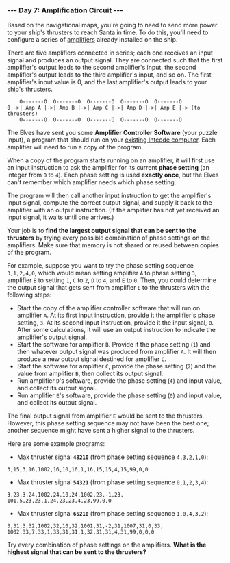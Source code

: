 ### --- Day 7: Amplification Circuit ---

Based on the navigational maps, you're going to need to send more power to
your ship's thrusters to reach Santa in time. To do this, you'll need to
configure a series of [amplifiers](https://en.wikipedia.org/wiki/Amplifier) already installed on the ship.

There are five amplifiers connected in series; each one receives an input
signal and produces an output signal. They are connected such that the
first amplifier's output leads to the second amplifier's input, the second
amplifier's output leads to the third amplifier's input, and so on. The
first amplifier's input value is 0, and the last amplifier's output leads
to your ship's thrusters.
```
    O-------O  O-------O  O-------O  O-------O  O-------O
0 ->| Amp A |->| Amp B |->| Amp C |->| Amp D |->| Amp E |-> (to thrusters)
    O-------O  O-------O  O-------O  O-------O  O-------O
```
The Elves have sent you some **Amplifier Controller Software** (your puzzle
input), a program that should run on your [existing Intcode computer](https://adventofcode.com/2019/day/5). Each
amplifier will need to run a copy of the program.

When a copy of the program starts running on an amplifier, it will first
use an input instruction to ask the amplifier for its current **phase setting**
(an integer from `0` to `4`). Each phase setting is used **exactly once**, but the
Elves can't remember which amplifier needs which phase setting.

The program will then call another input instruction to get the amplifier's
input signal, compute the correct output signal, and supply it back to the
amplifier with an output instruction. (If the amplifier has not yet
received an input signal, it waits until one arrives.)

Your job is to **find the largest output signal that can be sent to the
thrusters** by trying every possible combination of phase settings on the
amplifiers. Make sure that memory is not shared or reused between copies of
the program.

For example, suppose you want to try the phase setting sequence `3,1,2,4,0`,
which would mean setting amplifier `A` to phase setting `3`, amplifier `B` to
setting `1`, `C` to `2`, `D` to `4`, and `E` to `0`. Then, you could determine the output
signal that gets sent from amplifier `E` to the thrusters with the following
steps:

- Start the copy of the amplifier controller software that will run on
amplifier `A`. At its first input instruction, provide it the
amplifier's phase setting, `3`. At its second input instruction, provide
it the input signal, `0`. After some calculations, it will use an output
instruction to indicate the amplifier's output signal.
- Start the software for amplifier `B`. Provide it the phase setting (`1`)
and then whatever output signal was produced from amplifier `A`. It will
then produce a new output signal destined for amplifier `C`.
- Start the software for amplifier `C`, provide the phase setting (`2`) and
the value from amplifier `B`, then collect its output signal.
- Run amplifier `D`'s software, provide the phase setting (`4`) and input
value, and collect its output signal.
- Run amplifier `E`'s software, provide the phase setting (`0`) and input
value, and collect its output signal.

The final output signal from amplifier `E` would be sent to the thrusters.
However, this phase setting sequence may not have been the best one;
another sequence might have sent a higher signal to the thrusters.

Here are some example programs:

- Max thruster signal **`43210`** (from phase setting sequence `4,3,2,1,0`):
```
3,15,3,16,1002,16,10,16,1,16,15,15,4,15,99,0,0
```
- Max thruster signal **`54321`** (from phase setting sequence `0,1,2,3,4`):
```
3,23,3,24,1002,24,10,24,1002,23,-1,23,
101,5,23,23,1,24,23,23,4,23,99,0,0
```
- Max thruster signal **`65210`** (from phase setting sequence `1,0,4,3,2`):
```
3,31,3,32,1002,32,10,32,1001,31,-2,31,1007,31,0,33,
1002,33,7,33,1,33,31,31,1,32,31,31,4,31,99,0,0,0
```
Try every combination of phase settings on the amplifiers. **What is the
highest signal that can be sent to the thrusters?**

